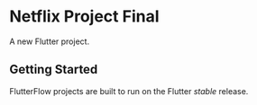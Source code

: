 # Netflix Project Final

A new Flutter project.

## Getting Started

FlutterFlow projects are built to run on the Flutter _stable_ release.
